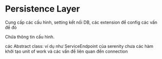 ﻿# Persistence Layer

Cung cấp các cấu hình, setting kết nối DB, các extension để config các vấn đề đó





Chứa thông tin cấu hình.

các Abstract class: ví dụ như ServiceEndpoint của serenity chưa các hàm khởi tạo unit of work và các vấn đề liên quan đến connection